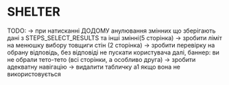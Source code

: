 ﻿# SHELTER

TODO:
-> при натисканні ДОДОМУ анулювання змінних що зберігають дані з STEPS_SELECT_RESULTS та інші змінні(5 сторінка)
-> зробити ліміт на менюшку вибору товщиги стін (2 сторінка)
-> зробити перевірку на обрану відповідь, без відповіді не пускати користувача далі, баннер: ви не обрали тето-тето (всі сторінки, а особливо друга)
-> зробити адекватну навігацію
-> видалити табличку а1 якщо вона не використовується
